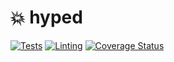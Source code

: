 # :boom: hyped

[![Tests](https://github.com/open-hyped/hyped/actions/workflows/tests.yml/badge.svg?branch=hyped-v2)](https://github.com/open-hyped/hyped/actions/workflows/tests.yml)
[![Linting](https://github.com/open-hyped/hyped/actions/workflows/linting.yml/badge.svg?branch=hyped-v2)](https://github.com/open-hyped/hyped/actions/workflows/linting.yml)
[![Coverage Status](https://coveralls.io/repos/github/open-hyped/hyped/badge.svg?branch=hyped-v2)](https://coveralls.io/github/open-hyped/hyped?branch=hyped-v2)
